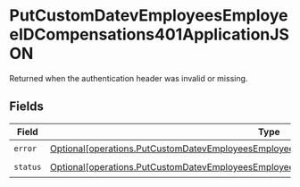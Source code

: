 # PutCustomDatevEmployeesEmployeeIDCompensations401ApplicationJSON

Returned when the authentication header was invalid or missing.


## Fields

| Field                                                                                                                                                                                                | Type                                                                                                                                                                                                 | Required                                                                                                                                                                                             | Description                                                                                                                                                                                          |
| ---------------------------------------------------------------------------------------------------------------------------------------------------------------------------------------------------- | ---------------------------------------------------------------------------------------------------------------------------------------------------------------------------------------------------- | ---------------------------------------------------------------------------------------------------------------------------------------------------------------------------------------------------- | ---------------------------------------------------------------------------------------------------------------------------------------------------------------------------------------------------- |
| `error`                                                                                                                                                                                              | [Optional[operations.PutCustomDatevEmployeesEmployeeIDCompensations401ApplicationJSONError]](undefined/models/operations/putcustomdatevemployeesemployeeidcompensations401applicationjsonerror.md)   | :heavy_check_mark:                                                                                                                                                                                   | N/A                                                                                                                                                                                                  |
| `status`                                                                                                                                                                                             | [Optional[operations.PutCustomDatevEmployeesEmployeeIDCompensations401ApplicationJSONStatus]](undefined/models/operations/putcustomdatevemployeesemployeeidcompensations401applicationjsonstatus.md) | :heavy_check_mark:                                                                                                                                                                                   | N/A                                                                                                                                                                                                  |